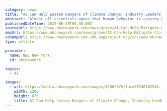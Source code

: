 ```yaml
---
category: news
title: "AI Can Help Lessen Dangers of Climate Change, Industry Leaders Say"
abstract: "Almost all scientists agree that human behavior is causing climate change, and now some academics and business leaders say it will take superhumans to help fix it. A study analyzes nine different ways artificial intelligence (AI) can help reduce carbon ..."
publishedDateTime: 2019-06-29T06:46:00Z
sourceUrl: https://www.nbcnewyork.com/news/green/AI-Can-Help-Mitigate-Climate-Change-Effects-Industry-Leaders-Say-511954302.html
ampUrl: https://www.nbcnewyork.com/news/green/AI-Can-Help-Mitigate-Climate-Change-Effects-Industry-Leaders-Say-511954302.html?amp=y
cdnAmpUrl: https://www-nbcnewyork-com.cdn.ampproject.org/c/s/www.nbcnewyork.com/news/green/AI-Can-Help-Mitigate-Climate-Change-Effects-Industry-Leaders-Say-511954302.html?amp=y
type: article

provider:
  name: NBC New York
  id: nbcnewyork

topics:
  - AI

images:
  - url: https://media.nbcnewyork.com/images/1200*675/farm98746102946.jpg
    width: 1200
    height: 675
    title: AI Can Help Lessen Dangers of Climate Change, Industry Leaders Say
---
```

